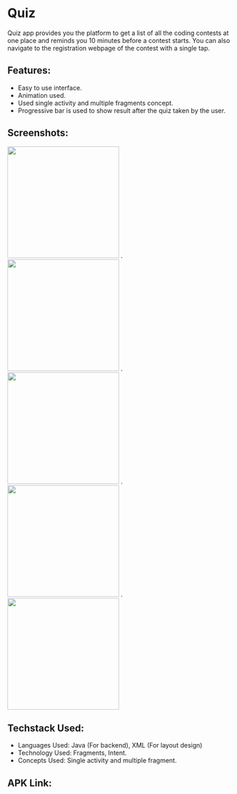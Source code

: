 # Quiz
Quiz app provides you the platform to get a list of all the coding contests at one place and reminds you 10 minutes before a contest starts. You can also navigate to the registration webpage of the contest with a single tap.

## Features:
* Easy to use interface.
* Animation used.
* Used single activity and multiple fragments concept.
* Progressive bar is used to show result after the quiz taken by the user.

## Screenshots:

<img src="https://user-images.githubusercontent.com/70212380/180257244-1683771f-6ce9-4d17-a78e-c527ced5c620.jpg" width="250px"> .   <img src="https://user-images.githubusercontent.com/70212380/180256971-b6cbe34b-e119-497e-a63e-1aff147acf9b.jpg" width="250px"> . <img src="https://user-images.githubusercontent.com/70212380/180258078-632bc396-cbd5-4b3c-9e37-2168a317902d.jpg" width="250px"> . <img src="https://user-images.githubusercontent.com/70212380/180257097-2eff75b6-0501-450a-9062-724975e77189.jpg" width="250px"> . <img src="https://user-images.githubusercontent.com/70212380/180256809-bf97a4dd-1d1c-4035-a376-08d0d994a3ae.jpg" width="250px">

## Techstack Used:
* Languages Used: Java (For backend), XML (For layout design)
* Technology Used: Fragments, Intent.
* Concepts Used: Single activity and multiple fragment.

## APK Link:

####  
